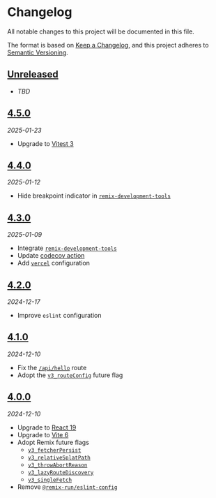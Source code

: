 # Changelog

All notable changes to this project will be documented in this file.

The format is based on [Keep a Changelog][keep-a-changelog],
and this project adheres to [Semantic Versioning][semver].

<!-- ## [X.Y.Z]
_YYYY-MM-DD_

### Added

-   TODO

### Changed

-   TODO

### Deprecated

-   TODO

### Removed

-   TODO

### Fixed

-   TODO

### Security

-   TODO -->

## [Unreleased]

- _TBD_

## [4.5.0][4.5.0]

_2025-01-23_

- Upgrade to [Vitest 3][vitest-3]

## [4.4.0][4.4.0]

_2025-01-12_

- Hide breakpoint indicator in [`remix-development-tools`][remix-development-tools]

## [4.3.0][4.3.0]

_2025-01-09_

- Integrate [`remix-development-tools`][remix-development-tools]
- Update [codecov action][codecov-action]
- Add [`vercel`][vercel-config] configuration

## [4.2.0][4.2.0]

_2024-12-17_

- Improve `eslint` configuration

## [4.1.0][4.1.0]

_2024-12-10_

- Fix the [`/api/hello`][api-hello] route
- Adopt the [`v3_routeConfig`][v3-routeConfig] future flag

## [4.0.0][4.0.0]

_2024-12-10_

- Upgrade to [React 19][react-19]
- Upgrade to [Vite 6][vite-6]
- Adopt Remix future flags
    - [`v3_fetcherPersist`][v3-fetcherPersist]
    - [`v3_relativeSplatPath`][v3-relativeSplatPath]
    - [`v3_throwAbortReason`][v3-throwAbortReason]
    - [`v3_lazyRouteDiscovery`][v3-lazyRouteDiscovery]
    - [`v3_singleFetch`][v3-singleFetch]
- Remove [`@remix-run/eslint-config`][remix-run-eslint-config]

[unreleased]: https://github.com/bradgarropy/remix-starter/compare/v4.5.0...HEAD
[4.5.0]: https://github.com/bradgarropy/remix-starter/releases/tag/v4.5.0
[4.4.0]: https://github.com/bradgarropy/remix-starter/releases/tag/v4.4.0
[4.3.0]: https://github.com/bradgarropy/remix-starter/releases/tag/v4.3.0
[4.2.0]: https://github.com/bradgarropy/remix-starter/releases/tag/v4.2.0
[4.1.0]: https://github.com/bradgarropy/remix-starter/releases/tag/v4.1.0
[4.0.0]: https://github.com/bradgarropy/remix-starter/releases/tag/v4.0.0
[keep-a-changelog]: https://keepachangelog.com
[semver]: https://semver.org
[react-19]: https://react.dev/blog/2024/12/05/react-19
[vite-6]: https://vite.dev/blog/announcing-vite6
[v3-fetcherPersist]: https://remix.run/docs/en/main/start/future-flags#v3_fetcherpersist
[v3-relativeSplatPath]: https://remix.run/docs/en/main/start/future-flags#v3_relativesplatpath
[v3-throwAbortReason]: https://remix.run/docs/en/main/start/future-flags#v3_throwabortreason
[v3-lazyRouteDiscovery]: https://remix.run/docs/en/main/start/future-flags#v3_lazyroutediscovery
[v3-singleFetch]: https://remix.run/docs/en/main/start/future-flags#v3_singlefetch
[v3-routeConfig]: https://remix.run/docs/en/main/start/future-flags#v3_routeconfig
[remix-run-eslint-config]: https://remix.run/docs/en/main/start/future-flags#remix-runeslint-config
[api-hello]: https://remix-starter-bradgarropy.vercel.app/api/hello
[remix-development-tools]: https://remix-development-tools.fly.dev
[codecov-action]: https://github.com/codecov/codecov-action
[vercel-config]: https://vercel.com/docs/projects/project-configuration
[vitest-3]: https://vitest.dev/guide/migration.html#vitest-3
